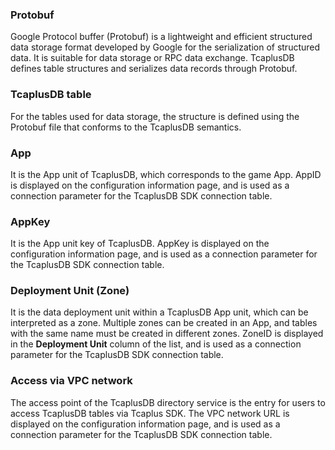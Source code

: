 [//]: # (chinagitpath:XXXXX)

### Protobuf

Google Protocol buffer (Protobuf) is a lightweight and efficient structured data storage format developed by Google for the serialization of structured data. It is suitable for data storage or RPC data exchange. TcaplusDB defines table structures and serializes data records through Protobuf.

### TcaplusDB table

For the tables used for data storage, the structure is defined using the Protobuf file that conforms to the TcaplusDB semantics. 
### App

It is the App unit of TcaplusDB, which corresponds to the game App. AppID is displayed on the configuration information page, and is used as a connection parameter for the TcaplusDB SDK connection table.

### AppKey

It is the App unit key of TcaplusDB. AppKey is displayed on the configuration information page, and is used as a connection parameter for the TcaplusDB SDK connection table.

### Deployment Unit (Zone)

It is the data deployment unit within a TcaplusDB App unit, which can be interpreted as a zone. Multiple zones can be created in an App, and tables with the same name must be created in different zones. ZoneID is displayed in the **Deployment Unit** column of the list, and is used as a connection parameter for the TcaplusDB SDK connection table.

### Access via VPC network

The access point of the TcaplusDB directory service is the entry for users to access TcaplusDB tables via Tcaplus SDK. The VPC network URL is displayed on the configuration information page, and is used as a connection parameter for the TcaplusDB SDK connection table.





